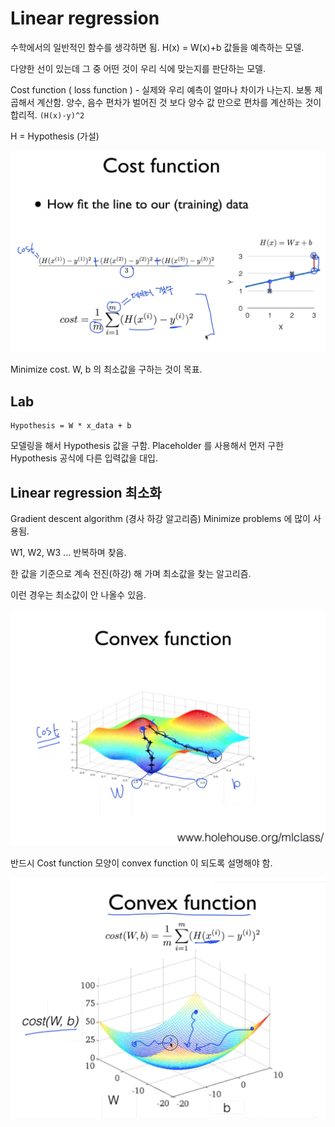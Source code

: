# Linear regression

수학에서의 일반적인 함수를 생각하면 됨.
H(x) = W(x)+b 값들을 예측하는 모델.

다양한 선이 있는데 그 중 어떤 것이 우리 식에 맞는지를 판단하는 모델.

Cost function ( loss function ) - 실제와 우리 예측이 얼마나 차이가 나는지.
보통 제곱해서 계산함. 양수, 음수 편차가 벌어진 것 보다 양수 값 만으로 편차를 계산하는 것이 합리적.
`(H(x)-y)^2`

H = Hypothesis (가설)

![](cost-function.png)

Minimize cost. W, b 의 최소값을 구하는 것이 목표.

## Lab
```
Hypothesis = W * x_data + b
```

모델링을 해서 Hypothesis 값을 구함.
Placeholder 를 사용해서 먼저 구한 Hypothesis 공식에 다른 입력값을 대입.


## Linear regression 최소화

Gradient descent algorithm (경사 하강 알고리즘)
Minimize problems 에 많이 사용됨.

W1, W2, W3 ... 반복하며 찾음.

한 값을 기준으로 계속 전진(하강) 해 가며 최소값을 찾는 알고리즘.


이런 경우는 최소값이 안 나올수 있음.

![](convexed_1.png)

반드시 Cost function 모양이 convex function 이 되도록 설명해야 함.

![](convexed_2.png)